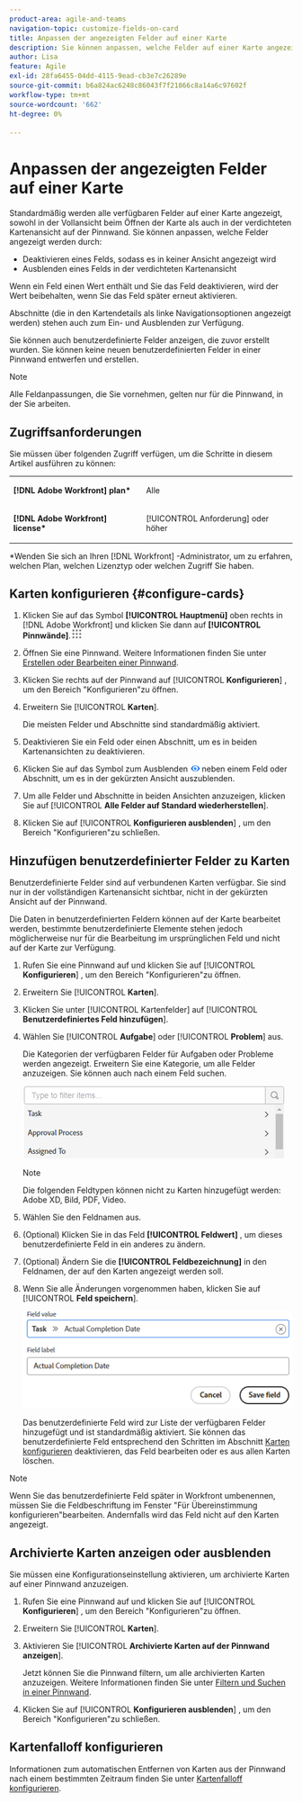 ```yaml
---
product-area: agile-and-teams
navigation-topic: customize-fields-on-card
title: Anpassen der angezeigten Felder auf einer Karte
description: Sie können anpassen, welche Felder auf einer Karte angezeigt werden, indem Sie ein Feld deaktivieren, damit es nicht in der vollständigen Karten- oder gekürzten Ansicht angezeigt wird, oder ein Feld in der gekürzten Kartenansicht ausblenden.
author: Lisa
feature: Agile
exl-id: 28fa6455-04dd-4115-9ead-cb3e7c26289e
source-git-commit: b6a824ac6248c86043f7f21866c8a14a6c97602f
workflow-type: tm+mt
source-wordcount: '662'
ht-degree: 0%

---
```


# Anpassen der angezeigten Felder auf einer Karte

Standardmäßig werden alle verfügbaren Felder auf einer Karte angezeigt, sowohl in der Vollansicht beim Öffnen der Karte als auch in der verdichteten Kartenansicht auf der Pinnwand. Sie können anpassen, welche Felder angezeigt werden durch:

* Deaktivieren eines Felds, sodass es in keiner Ansicht angezeigt wird
* Ausblenden eines Felds in der verdichteten Kartenansicht

Wenn ein Feld einen Wert enthält und Sie das Feld deaktivieren, wird der Wert beibehalten, wenn Sie das Feld später erneut aktivieren.

Abschnitte (die in den Kartendetails als linke Navigationsoptionen angezeigt werden) stehen auch zum Ein- und Ausblenden zur Verfügung.

Sie können auch benutzerdefinierte Felder anzeigen, die zuvor erstellt wurden. Sie können keine neuen benutzerdefinierten Felder in einer Pinnwand entwerfen und erstellen.

>[!NOTE]
>
>Alle Feldanpassungen, die Sie vornehmen, gelten nur für die Pinnwand, in der Sie arbeiten.

## Zugriffsanforderungen

Sie müssen über folgenden Zugriff verfügen, um die Schritte in diesem Artikel ausführen zu können:

<table style="table-layout:auto"> 
 <col> 
 </col> 
 <col> 
 </col> 
 <tbody> 
  <tr> 
   <td role="rowheader"><strong>[!DNL Adobe Workfront] plan*</strong></td> 
   <td> <p>Alle</p> </td> 
  </tr> 
  <tr> 
   <td role="rowheader"><strong>[!DNL Adobe Workfront] license*</strong></td> 
   <td> <p>[!UICONTROL Anforderung] oder höher</p> </td> 
  </tr>
   </tbody> 
</table>

&#42;Wenden Sie sich an Ihren [!DNL Workfront] -Administrator, um zu erfahren, welchen Plan, welchen Lizenztyp oder welchen Zugriff Sie haben.

## Karten konfigurieren {#configure-cards}

1. Klicken Sie auf das Symbol **[!UICONTROL Hauptmenü]** oben rechts in [!DNL Adobe Workfront] und klicken Sie dann auf **[!UICONTROL Pinnwände]**.![](assets/main-menu-icon.png)
1. Öffnen Sie eine Pinnwand. Weitere Informationen finden Sie unter [Erstellen oder Bearbeiten einer Pinnwand](../../agile/get-started-with-boards/create-edit-board.md).
1. Klicken Sie rechts auf der Pinnwand auf [!UICONTROL **Konfigurieren**] , um den Bereich &quot;Konfigurieren&quot;zu öffnen.
1. Erweitern Sie [!UICONTROL **Karten**].

   Die meisten Felder und Abschnitte sind standardmäßig aktiviert.

1. Deaktivieren Sie ein Feld oder einen Abschnitt, um es in beiden Kartenansichten zu deaktivieren.
1. Klicken Sie auf das Symbol zum Ausblenden ![Symbol zum Ausblenden](assets/eye-hide-icon.png) neben einem Feld oder Abschnitt, um es in der gekürzten Ansicht auszublenden.
1. Um alle Felder und Abschnitte in beiden Ansichten anzuzeigen, klicken Sie auf [!UICONTROL **Alle Felder auf Standard wiederherstellen**].
1. Klicken Sie auf [!UICONTROL **Konfigurieren ausblenden**] , um den Bereich &quot;Konfigurieren&quot;zu schließen.

## Hinzufügen benutzerdefinierter Felder zu Karten

Benutzerdefinierte Felder sind auf verbundenen Karten verfügbar. Sie sind nur in der vollständigen Kartenansicht sichtbar, nicht in der gekürzten Ansicht auf der Pinnwand.

Die Daten in benutzerdefinierten Feldern können auf der Karte bearbeitet werden, bestimmte benutzerdefinierte Elemente stehen jedoch möglicherweise nur für die Bearbeitung im ursprünglichen Feld und nicht auf der Karte zur Verfügung.

1. Rufen Sie eine Pinnwand auf und klicken Sie auf [!UICONTROL **Konfigurieren**] , um den Bereich &quot;Konfigurieren&quot;zu öffnen.
1. Erweitern Sie [!UICONTROL **Karten**].
1. Klicken Sie unter [!UICONTROL Kartenfelder] auf [!UICONTROL **Benutzerdefiniertes Feld hinzufügen**].
1. Wählen Sie [!UICONTROL **Aufgabe**] oder [!UICONTROL **Problem**] aus.

   Die Kategorien der verfügbaren Felder für Aufgaben oder Probleme werden angezeigt. Erweitern Sie eine Kategorie, um alle Felder anzuzeigen. Sie können auch nach einem Feld suchen.

   ![Suche nach benutzerdefiniertem Feld](assets/boards-search-for-custom-field.png)

   >[!NOTE]
   >
   >Die folgenden Feldtypen können nicht zu Karten hinzugefügt werden: Adobe XD, Bild, PDF, Video.

1. Wählen Sie den Feldnamen aus.
1. (Optional) Klicken Sie in das Feld **[!UICONTROL Feldwert]** , um dieses benutzerdefinierte Feld in ein anderes zu ändern.
1. (Optional) Ändern Sie die **[!UICONTROL Feldbezeichnung]** in den Feldnamen, der auf den Karten angezeigt werden soll.
1. Wenn Sie alle Änderungen vorgenommen haben, klicken Sie auf [!UICONTROL **Feld speichern**].

   ![Benutzerdefinierter Feldwert und Titel](assets/save-custom-field-value-label.png)

   Das benutzerdefinierte Feld wird zur Liste der verfügbaren Felder hinzugefügt und ist standardmäßig aktiviert. Sie können das benutzerdefinierte Feld entsprechend den Schritten im Abschnitt [Karten konfigurieren](customize-fields-on-card.md#configure-cards) deaktivieren, das Feld bearbeiten oder es aus allen Karten löschen.

>[!NOTE]
>
>Wenn Sie das benutzerdefinierte Feld später in Workfront umbenennen, müssen Sie die Feldbeschriftung im Fenster &quot;Für Übereinstimmung konfigurieren&quot;bearbeiten. Andernfalls wird das Feld nicht auf den Karten angezeigt.

## Archivierte Karten anzeigen oder ausblenden

Sie müssen eine Konfigurationseinstellung aktivieren, um archivierte Karten auf einer Pinnwand anzuzeigen.

1. Rufen Sie eine Pinnwand auf und klicken Sie auf [!UICONTROL **Konfigurieren**] , um den Bereich &quot;Konfigurieren&quot;zu öffnen.
1. Erweitern Sie [!UICONTROL **Karten**].
1. Aktivieren Sie [!UICONTROL **Archivierte Karten auf der Pinnwand anzeigen**].

   Jetzt können Sie die Pinnwand filtern, um alle archivierten Karten anzuzeigen. Weitere Informationen finden Sie unter [Filtern und Suchen in einer Pinnwand](/help/quicksilver/agile/get-started-with-boards/filter-search-in-board.md).

1. Klicken Sie auf [!UICONTROL **Konfigurieren ausblenden**] , um den Bereich &quot;Konfigurieren&quot;zu schließen.

## Kartenfalloff konfigurieren

Informationen zum automatischen Entfernen von Karten aus der Pinnwand nach einem bestimmten Zeitraum finden Sie unter [Kartenfalloff konfigurieren](/help/quicksilver/agile/use-boards-agile-planning-tools/configure-card-falloff.md).
